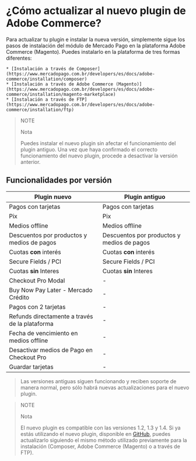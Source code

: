 # ¿Cómo actualizar al nuevo plugin de Adobe Commerce?

Para actualizar tu plugin e instalar la nueva versión, simplemente sigue los pasos de instalación del módulo de Mercado Pago en la plataforma Adobe Commerce (Magento). Puedes instalarlo en la plataforma de tres formas diferentes:

    * [Instalación a través de Composer](https://www.mercadopago.com.br/developers/es/docs/adobe-commerce/installation/composer)
    * [Instalación a través de Adobe Commerce (Magento)](https://www.mercadopago.com.br/developers/es/docs/adobe-commerce/installation/magento-marketplace)
    * [Instalación a través de FTP](https://www.mercadopago.com.br/developers/es/docs/adobe-commerce/installation/ftp)


> NOTE
>
> Nota
>
> Puedes instalar el nuevo plugin sin afectar el funcionamiento del plugin antiguo. Una vez que haya confirmado el correcto funcionamiento del nuevo plugin, procede a desactivar la versión anterior.

## Funcionalidades por versión

| Plugin nuevo                          | Plugin antiguo                       |
|--------------------------------------|--------------------------------------|
| Pagos con tarjetas                   | Pagos con tarjetas                   |
| Pix                                  | Pix                                  |
| Medios offline                           | Medios offline                           |
| Descuentos por productos y medios de pagos | Descuentos por productos y medios de pagos |
| Cuotas **con** interés                   | Cuotas **con** interés                   |
| Secure Fields / PCI                  | Secure Fields / PCI                  |
| Cuotas **sin** Interes                   | Cuotas **sin** Interes                   |
| Checkout Pro Modal                        | -                                    |
| Buy Now Pay Later - Mercado Crédito    | -                                    |
| Pagos con 2 tarjetas                 | -                                    |
| Refunds directamente a través de la plataforma | -                             |
| Fecha de vencimiento en medios offline    | -                                    |
| Desactivar medios de Pago en Checkout Pro  | -                                    |
| Guardar tarjetas                     | -                                    |

> Las versiones antiguas siguen funcionando y reciben soporte de manera normal, pero sólo habrá nuevas actualizaciones para el nuevo plugin.

> NOTE
>
> Nota
>
> El nuevo plugin es compatible con las versiones 1.2, 1.3 y 1.4. Si ya estás utilizando el nuevo plugin, disponible en [GitHub](https://github.com/mercadopago/adb-payment), puedes actualizarlo siguiendo el mismo método utilizado previamente para la instalación (Composer, Adobe Commerce (Magento) o a través de FTP).